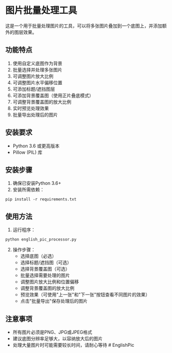 # 图片批量处理工具

这是一个用于批量处理图片的工具，可以将多张图片叠加到一个底图上，并添加额外的图层效果。

## 功能特点

1. 使用自定义底图作为背景
2. 批量选择并处理多张图片
3. 可调整图片放大比例
4. 可调整图片水平偏移位置
5. 可添加标题/遮挡图层
6. 可添加背景覆盖图（使用正片叠底模式）
7. 可调整背景覆盖图的放大比例
8. 实时预览处理效果
9. 批量导出处理后的图片

## 安装要求

- Python 3.6 或更高版本
- Pillow (PIL) 库

## 安装步骤

1. 确保已安装Python 3.6+
2. 安装所需依赖：

```
pip install -r requirements.txt
```

## 使用方法

1. 运行程序：

```
python english_pic_processor.py
```

2. 操作步骤：
   - 选择底图（必选）
   - 选择标题/遮挡图（可选）
   - 选择背景覆盖图（可选）
   - 批量选择需要处理的图片
   - 调整图片放大比例和位置偏移
   - 调整背景覆盖图的放大比例
   - 预览效果（可使用"上一张"和"下一张"按钮查看不同图片的效果）
   - 点击"批量导出"保存处理后的图片

## 注意事项

- 所有图片必须是PNG、JPG或JPEG格式
- 建议底图分辨率足够大，以容纳放大后的图片
- 处理大量图片时可能需要较长时间，请耐心等待 #   E n g l i s h P i c  
 